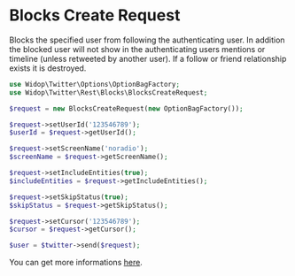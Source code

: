# Blocks Create Request

Blocks the specified user from following the authenticating user. In addition the blocked user will not show in the
authenticating users mentions or timeline (unless retweeted by another user). If a follow or friend relationship exists
it is destroyed.

``` php
use Widop\Twitter\Options\OptionBagFactory;
use Widop\Twitter\Rest\Blocks\BlocksCreateRequest;

$request = new BlocksCreateRequest(new OptionBagFactory());

$request->setUserId('123546789');
$userId = $request->getUserId();

$request->setScreenName('noradio');
$screenName = $request->getScreenName();

$request->setIncludeEntities(true);
$includeEntities = $request->getIncludeEntities();

$request->setSkipStatus(true);
$skipStatus = $request->getSkipStatus();

$request->setCursor('123546789');
$cursor = $request->getCursor();

$user = $twitter->send($request);
```

You can get more informations [here](https://dev.twitter.com/docs/api/1.1/post/blocks/create).

